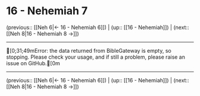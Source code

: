 # 16 - Nehemiah 7

(previous:: [[Neh 6|← 16 - Nehemiah 6]]) | (up:: [[16 - Nehemiah]]) | (next:: [[Neh 8|16 - Nehemiah 8 →]])

***
[0;31;49mError: the data returned from BibleGateway is empty, so stopping. Please check your usage, and if still a problem, please raise an issue on GitHub.[0m

***

(previous:: [[Neh 6|← 16 - Nehemiah 6]]) | (up:: [[16 - Nehemiah]]) | (next:: [[Neh 8|16 - Nehemiah 8 →]])
